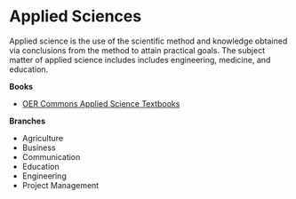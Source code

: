 # Applied Sciences

Applied science is the use of the scientific method and knowledge obtained via conclusions from the method to attain practical goals. The subject matter of applied science includes includes engineering, medicine, and education.

**Books**

* [OER Commons Applied Science Textbooks](https://www.oercommons.org/curated-collections/398)

**Branches**

* Agriculture
* Business
* Communication
* Education
* Engineering
* Project Management
